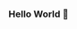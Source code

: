 ### Hello World 👋 

<!---[![Sizar's GitHub stats](https://github-readme-stats.vercel.app/api?username=mhsizar&count_private=true&show_icons=true&theme=dark)
](https://github.com/mhsizar)---!>
 
